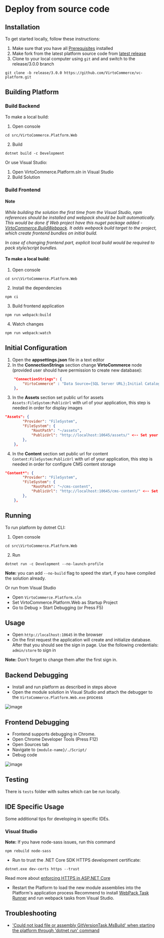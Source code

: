 # Deploy from source code

## Installation

To get started locally, follow these instructions:

1. Make sure that you have all [Prerequisites](../getting-started/deploy-from-precompiled-binaries-windows.md#prerequisites) installed 
1. Make fork from the latest platform source code from [latest release](https://github.com/VirtoCommerce/vc-platform/tree/release/3.0.0)
1. Clone to your local computer using `git` and and switch to the release/3.0.0 branch

```console
git clone -b release/3.0.0 https://github.com/VirtoCommerce/vc-platform.git
```

## Building Platform

### Build Backend

To make a local build:
1. Open console

```console
cd src/VirtoCommerce.Platform.Web
```
2. Build 

```console
dotnet build -c Development
```

Or use Visual Studio:
1. Open VirtoCommerce.Platform.sln in Visual Studio
2. Build Solution

### Build Frontend 

#### Note
_While building the solution the first time from the Visual Studio, npm references should be installed and webpack should be built automatically. This would be done if Web project have this nuget package added - [VirtoCommerce.BuildWebpack](https://www.nuget.org/packages/VirtoCommerce.BuildWebpack/). It adds webpack build target to the project, which create frontend bundles on initial build._

_In case of changing frontend part, explicit local build would be required to pack style/script bundles._


#### To make a local build:
1. Open console

```console
cd src\VirtoCommerce.Platform.Web
```

2. Install the dependencies

```console
npm ci
```

3. Build frontend application

```console
npm run webpack:build
```

4. Watch changes

```console
npm run webpack:watch
```

## Initial Configuration 

1. Open the **appsettings.json** file in a text editor
2. In the **ConnectionStrings** section change **VirtoCommerce** node (provided user should have permission to create new database):

```json
    "ConnectionStrings": {
        "VirtoCommerce" : "Data Source={SQL Server URL};Initial Catalog={Database name};Persist Security Info=True;User ID={User name};Password={User password};MultipleActiveResultSets=True;Connect Timeout=30"
    },
```

3. In the **Assets** section set public url for assets `Assets:FileSystem:PublicUrl` with url of your application, this step is needed in order for display images

```json
"Assets": {
        "Provider": "FileSystem",
        "FileSystem": {
            "RootPath": "~/assets",
            "PublicUrl": "http://localhost:10645/assets/" <-- Set your platform application url with port localhost:10645
        },
    },
```

4. In the **Content** section set public url for content `Content:FileSystem:PublicUrl` with url of your application, this step is needed in order for configure CMS content storage

```json
"Content*": {
        "Provider": "FileSystem",
        "FileSystem": {
            "RootPath": "~/cms-content",
            "PublicUrl": "http://localhost:10645/cms-content/" <-- Set your platform application url with port localhost:10645
        },
    },
```

## Running

To run platform by dotnet CLI:
1. Open console

```console
cd src\VirtoCommerce.Platform.Web
```

2. Run

```console
dotnet run -c Development --no-launch-profile
```
**Note:** you can add `--no-build` flag to speed the start, if you have compiled the solution already.


Or run from Visual Studio
* Open `VirtoCommerce.Platform.sln` 
* Set VirtoCommerce.Platform.Web as Startup Project
* Go to Debug > Start Debugging (or Press F5)

## Usage
* Open `http://localhost:10645` in the browser
* On the first request the application will create and initialize database. After that you should see the sign in page. Use the following credentials: `admin/store` to sign in

**Note:** Don't forget to change them after the first sign in.

## Backend Debugging

* Install and run platform as described in steps above
* Open the module solution in Visual Studio and attach the debugger to the `VirtoCommerce.Platform.Web.exe` process

![image](/../media/backend-debug.png)

## Frontend Debugging

* Frontend supports debugging in Chrome.
* Open Chrome Developer Tools (Press F12)
* Open Sources tab
* Navigate to `{module-name}/./Script/`
* Debug code

![image](/../media/frontend-debug-chrome.png)

## Testing 
There is `tests` folder with suites which can be run locally.

## IDE Specific Usage

Some additional tips for developing in specific IDEs.

### Visual Studio

**Note:** If you have node-sass issues, run this command

```console
npm rebuild node-sass
```

* Run to trust the .NET Core SDK HTTPS development certificate:

```console
dotnet.exe dev-certs https --trust
```

Read more about [enforcing HTTPS in ASP.NET Core](https://docs.microsoft.com/en-us/aspnet/core/security/enforcing-ssl?view=aspnetcore-3.0&tabs=visual-studio#trust)

* Restart the Platform to load the new module assemblies into the Platform's application process
Recommend to install [WebPack Task Runner](https://marketplace.visualstudio.com/items?itemName=MadsKristensen.WebPackTaskRunner) and run webpack tasks from Visual Studio. 

## Troubleshooting

* ['Could not load file or assembly GitVersionTask.MsBuild' when starting the platform through 'dotnet run' command](https://community.virtocommerce.com/t/could-not-load-file-or-assembly-gitversiontask-msbuild-when-starting-the-platform-through-dotnet-run-command/203)
